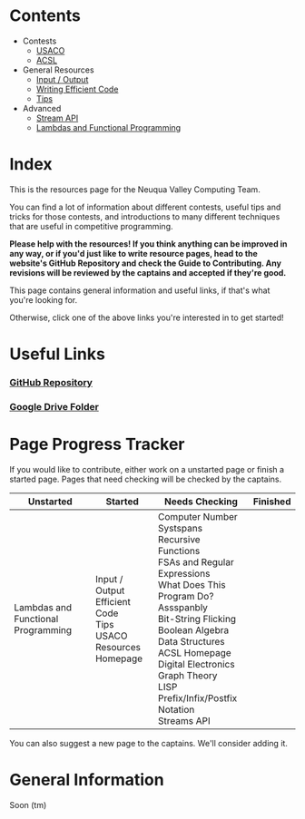 <div></div>

# Contents

- <a>Contests</a>
  - [USACO](/resources/usaco)
  - [ACSL](/resources/acsl)
- <a>General Resources</a>
  - [Input / Output](/resources/io)
  - [Writing Efficient Code](/resources/efficiency)
  - [Tips](/resources/tips)
- <a>Advanced</a>
  - [Stream API](/resources/streams)
  - [Lambdas and Functional Programming](/resources/lambdas)

# Index

This is the resources page for the Neuqua Valley Computing Team.

You can find a lot of information about different contests, useful tips and tricks for those contests, and introductions
to many different techniques that are useful in competitive programming.

**Please help with the resources! If you think anything can be improved in any way, or if you'd just like to write resource pages, head to the
website's GitHub Repository and check the Guide to Contributing. Any revisions will be reviewed by the captains
and accepted if they're good.**

This page contains general information and useful links, if that's what you're looking for.

Otherwise, click one of the above links you're interested in to get started!

# Useful Links
### <a href="https://github.com/NVComputing/nvcomputingsite" target="_blank" rel="noopener noreferrer">GitHub Repository</a>
### <a href="https://drive.google.com/drive/u/7/folders/1-9GMKiUQ73BadhtPJca8GAPqXCEi0lAl" target="_blank" rel="noopener noreferrer">Google Drive Folder</a>
# Page Progress Tracker

If you would like to contribute, either work on a unstarted page or finish a started page. Pages that need checking will be
checked by the captains.

| Unstarted | Started | Needs Checking | Finished |
| --- | --- | --- | --- |
| Lambdas and Functional Programming | Input / Output<br />Efficient Code<br />Tips<br />USACO<br />Resources Homepage<br /> | Computer Number Systspans<br />Recursive Functions<br />FSAs and Regular Expressions<br />What Does This Program Do?<br />Assspanbly<br />Bit-String Flicking<br />Boolean Algebra<br />Data Structures<br />ACSL Homepage<br />Digital Electronics<br />Graph Theory<br />LISP<br />Prefix/Infix/Postfix Notation<br />Streams API<br /> |  |

You can also suggest a new page to the captains. We'll consider adding it.

# General Information

Soon (tm)
